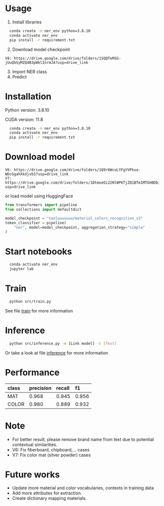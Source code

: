 # Usage
1. Install libraries
```bash
  conda create -n ner_env python=3.8.10 
  conda activate ner_env
  pip install -r requirement.txt
```
2. Download model checkpoint 
```
V8: https://drive.google.com/drive/folders/1SQQToMSG-jUuQbSyMZQ4B3pWklInrmJA?usp=drive_link
```

3. Import NER class
4. Predict

# Installation
Python version: 3.8.10

CUDA version: 11.8
```bash
  conda create -n ner_env python=3.8.10 
  conda activate ner_env
  pip install -r requirement.txt
```

# Download model
```
V6: https://drive.google.com/drive/folders/1Q9r6WcuLYFgYVPkua-WDcGgahXkXjvb3?usp=drive_link
V7: https://drive.google.com/drive/folders/1DtmoeOi22NlWPKTjZQ1BTm1MTGH0Dbiv?usp=drive_link
```
or load model using HuggingFace
```python
from transformers import pipeline
from collections import defaultdict

model_checkpoint = "tanluuuuuuu/material_colors_recognition_v3"
token_classifier = pipeline(
    "ner", model=model_checkpoint, aggregation_strategy="simple"
)
```
# Start notebooks
```bash
  conda activate ner_env
  jupyter lab
```

# Train
```bash
  python src/train.py
```
See file [train](./notebooks/train.ipynb) for more information

# Inference
```bash
  python src/inference.py -m [Link model] -t [Text]
```
Or take a look at file [inference](./notebooks/inference.ipynb) for more information

# Performance 
| class     | precision| recall   |f1     |
| :-------- | :------- | :------- |:------|
| MAT       | 0.968    | 0.945    | 0.956 |
| COLOR     | 0.980    | 0.889    | 0.932 |

# Note
- For better result, please remove brand name from text due to  potential contextual similarities.
- V6: Fix fiberboard, chipboard,... cases
- V7: Fix color mat (silver powder) cases

# Future works
- Update more material and color vocabularies, contexts in training data
- Add more attributes for extraction.
- Create dictionary mapping materials.
